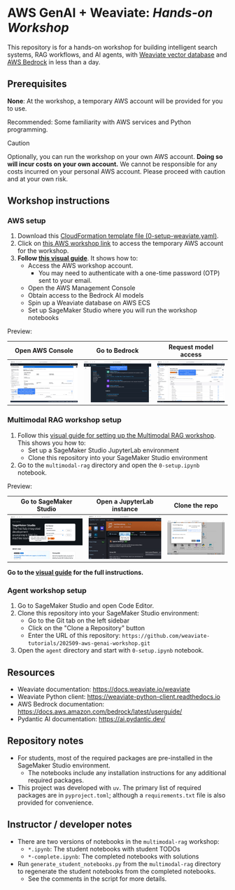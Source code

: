 # AWS GenAI + Weaviate: *Hands-on Workshop*

This repository is for a hands-on workshop for building intelligent search systems, RAG workflows, and AI agents, with [Weaviate vector database](https://docs.weaviate.io/weaviate) and [AWS Bedrock](https://aws.amazon.com/bedrock/) in less than a day.

## Prerequisites

**None**: At the workshop, a temporary AWS account will be provided for you to use.

Recommended: Some familiarity with AWS services and Python programming.

> [!CAUTION]
> Optionally, you can run the workshop on your own AWS account. **Doing so will incur costs on your own account.** We cannot be responsible for any costs incurred on your personal AWS account. Please proceed with caution and at your own risk.

## Workshop instructions

### AWS setup

1. Download this [CloudFormation template file (0-setup-weaviate.yaml)](./0-setup-weaviate.yaml).
2. Click on [this AWS workshop link](https://catalog.us-east-1.prod.workshops.aws/join?access-code=b2e1-02c699-db) to access the temporary AWS account for the workshop.
3. **Follow [this visual guide](https://app.guideflow.com/player/zklz623bop)**. It shows how to:
    - Access the AWS workshop account.
      - You may need to authenticate with a one-time password (OTP) sent to your email.
    - Open the AWS Management Console
    - Obtain access to the Bedrock AI models
    - Spin up a Weaviate database on AWS ECS
    - Set up SageMaker Studio where you will run the workshop notebooks

Preview:

| Open AWS Console | Go to Bedrock | Request model access |
|----------|----------|----------|
| ![Open AWS Console](assets/bedrock-setup-preview-1.png) | ![Go to Bedrock](assets/bedrock-setup-preview-2.png) | ![Request model access](assets/bedrock-setup-preview-3.png) |

### Multimodal RAG workshop setup

1. Follow this [visual guide for setting up the Multimodal RAG workshop](https://app.guideflow.com/player/3r3d3nmsnp). This shows you how to:
    - Set up a SageMaker Studio JupyterLab environment
    - Clone this repository into your SageMaker Studio environment
2. Go to the `multimodal-rag` directory and open the `0-setup.ipynb` notebook.

Preview:

| Go to SageMaker Studio | Open a JupyterLab instance | Clone the repo |
|----------|----------|----------|
| ![Go to SageMaker Studio](assets/mmrag-setup-preview-1.png) | ![Open a JupyterLab instance](assets/mmrag-setup-preview-2.png) | ![Clone the repo](assets/mmrag-setup-preview-3.png) |

**Go to the [visual guide](https://app.guideflow.com/player/3r3d3nmsnp) for the full instructions.**

### Agent workshop setup

1. Go to SageMaker Studio and open Code Editor.
2. Clone this repository into your SageMaker Studio environment:
    - Go to the Git tab on the left sidebar
    - Click on the "Clone a Repository" button
    - Enter the URL of this repository: `https://github.com/weaviate-tutorials/202509-aws-genai-workshop.git`
3. Open the `agent` directory and start with `0-setup.ipynb` notebook.

## Resources

- Weaviate documentation: https://docs.weaviate.io/weaviate
- Weaviate Python client: https://weaviate-python-client.readthedocs.io
- AWS Bedrock documentation: https://docs.aws.amazon.com/bedrock/latest/userguide/
- Pydantic AI documentation: https://ai.pydantic.dev/

## Repository notes

- For students, most of the required packages are pre-installed in the SageMaker Studio environment.
    - The notebooks include any installation instructions for any additional required packages.
- This project was developed with `uv`. The primary list of required packages are in `pyproject.toml`; although a `requirements.txt` file is also provided for convenience.

## Instructor / developer notes

- There are two versions of notebooks in the `multimodal-rag` workshop:
    - `*.ipynb`: The student notebooks with student TODOs
    - `*-complete.ipynb`: The completed notebooks with solutions
- Run `generate_student_notebooks.py` from the `multimodal-rag` directory to regenerate the student notebooks from the completed notebooks.
    - See the comments in the script for more details.

